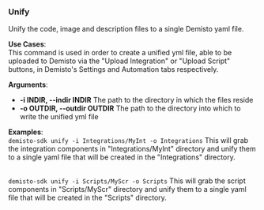 ### Unify

Unify the code, image and description files to a single Demisto yaml file.

**Use Cases**:  
This command is used in order to create a unified yml file, able to be uploaded to Demisto via the
"Upload Integration" or "Upload Script" buttons, in Demisto's Settings and Automation tabs respectively.

**Arguments**:
* **-i INDIR, --indir INDIR**
  The path to the directory in which the files reside
* **-o OUTDIR, --outdir OUTDIR**
  The path to the directory into which to write the unified yml file

**Examples**:  
`demisto-sdk unify -i Integrations/MyInt -o Integrations`
This will grab the integration components in "Integrations/MyInt" directory and unify them to a single yaml file
that will be created in the "Integrations" directory.
<br/><br/>

`demisto-sdk unify -i Scripts/MyScr -o Scripts`
This will grab the script components in "Scripts/MyScr" directory and unify them to a single yaml file
that will be created in the "Scripts" directory.

